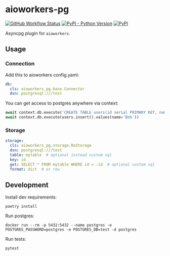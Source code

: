 # aioworkers-pg


[![GitHub Workflow Status](https://img.shields.io/github/workflow/status/aioworkers/aioworkers-pg/CI)](https://github.com/aioworkers/aioworkers-pg/actions?query=workflow%3ACI)
[![PyPI - Python Version](https://img.shields.io/pypi/pyversions/aioworkers-pg)](https://pypi.org/project/aioworkers-pg)
[![PyPI](https://img.shields.io/pypi/v/aioworkers-pg)](https://pypi.org/project/aioworkers-pg)

Asyncpg plugin for `aioworkers`.


## Usage

### Connection

Add this to aioworkers config.yaml:

```yaml
db:
  cls: aioworkers_pg.base.Connector
  dsn: postgresql:///test
```

You can get access to postgres anywhere via context:

```python
await context.db.execute('CREATE TABLE users(id serial PRIMARY KEY, name text)')
await context.db.execute(users.insert().values(name='Bob'))
```


### Storage

```yaml
storage:
  cls: aioworkers_pg.storage.RoStorage
  dsn: postgresql:///test
  table: mytable  # optional instead custom sql
  key: id
  get: SELECT * FROM mytable WHERE id = :id  # optional custom sql
  format: dict  # or row
```

## Development

Install dev requirements:

```shell
poetry install
```

Run postgres:

```shell
docker run --rm -p 5432:5432 --name postgres -e POSTGRES_PASSWORD=postgres -e POSTGRES_DB=test -d postgres
```

Run tests:

```shell
pytest
```
